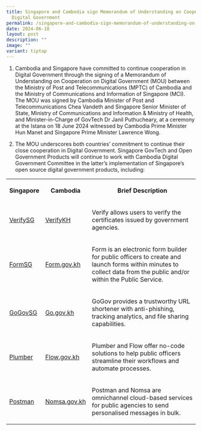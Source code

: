 ```yaml
---
title: Singapore and Cambodia sign Memorandum of Understanding on Cooperation on
  Digital Government
permalink: /singapore-and-cambodia-sign-memorandum-of-understanding-on-cooperation-on-digital-government/
date: 2024-06-18
layout: post
description: ""
image: ""
variant: tiptap
---
```

<ol data-tight="true" class="tight">
<li>
<p>Cambodia and Singapore have committed to continue cooperation in Digital
Government through the signing of a Memorandum of Understanding on Cooperation
on Digital Government (MOU) between the Ministry of Post and Telecommunications
(MPTC) of Cambodia and the Ministry of Communications and Information of
Singapore (MCI). The MOU was signed by Cambodia Minister of Post and Telecommunications
Chea Vandeth and Singapore Senior Minister of State, Ministry of Communications
and Information &amp; Ministry of Health, and Minister-in-Charge of GovTech
Dr Janil Puthucheary, at a ceremony at the Istana on 18 June 2024 witnessed
by Cambodia Prime Minister Hun Manet and Singapore Prime Minister Lawrence
Wong.</p>
<p></p>
</li>
<li>
<p>The MOU underscores both countries’ commitment to continue their close
cooperation in Digital Government. Singapore GovTech and Open Government
Products will continue to work with Cambodia Digital Government Committee
in the latter’s implementation of Singapore’s open source digital government
products, including:</p>
</li>
</ol>
<table style="minWidth: 75px">
<colgroup>
<col>
<col>
<col>
</colgroup>
<tbody>
<tr>
<th rowspan="1" colspan="1">
<p>Singapore</p>
</th>
<th rowspan="1" colspan="1">
<p>Cambodia</p>
</th>
<th rowspan="1" colspan="1">
<p>Brief Description</p>
</th>
</tr>
<tr>
<td rowspan="1" colspan="1">
<p><a href="https://www.verify.gov.sg/" rel="noopener noreferrer nofollow" target="_blank">VerifySG</a>
</p>
</td>
<td rowspan="1" colspan="1">
<p><a href="https://go.gov.sg/khmou-verifykh" rel="noopener noreferrer nofollow" target="_blank">VerifyKH</a>
</p>
</td>
<td rowspan="1" colspan="1">
<p>Verify allows users to verify the certificates issued by government agencies.</p>
</td>
</tr>
<tr>
<td rowspan="1" colspan="1">
<p><a href="https://form.gov.sg/" rel="noopener noreferrer nofollow" target="_blank">FormSG</a>
</p>
</td>
<td rowspan="1" colspan="1">
<p><a href="https://form.gov.kh/" rel="noopener noreferrer nofollow" target="_blank">Form.gov.kh</a>
</p>
</td>
<td rowspan="1" colspan="1">
<p>Form is an electronic form builder for public officers to create and launch
forms within minutes to collect data from the public and/or within the
Public Service.</p>
</td>
</tr>
<tr>
<td rowspan="1" colspan="1">
<p><a href="https://go.gov.sg/" rel="noopener noreferrer nofollow" target="_blank">GoGovSG</a>
</p>
</td>
<td rowspan="1" colspan="1">
<p><a href="http://go.gov.kh/" rel="noopener noreferrer nofollow" target="_blank">Go.gov.kh</a>
</p>
</td>
<td rowspan="1" colspan="1">
<p>GoGov provides a trustworthy URL shortener with anti-phishing, tracking
analytics, and file sharing capabilities.</p>
</td>
</tr>
<tr>
<td rowspan="1" colspan="1">
<p><a href="https://plumber.gov.sg/" rel="noopener noreferrer nofollow" target="_blank">Plumber</a>
</p>
</td>
<td rowspan="1" colspan="1">
<p><a href="https://flow.gov.kh/" rel="noopener noreferrer nofollow" target="_blank">Flow.gov.kh</a>
</p>
</td>
<td rowspan="1" colspan="1">
<p>Plumber and Flow offer no-code solutions to help public officers streamline
their workflows and automate processes.</p>
</td>
</tr>
<tr>
<td rowspan="1" colspan="1">
<p><a href="https://products.open.gov.sg/postman" rel="noopener noreferrer nofollow" target="_blank">Postman</a>
</p>
</td>
<td rowspan="1" colspan="1">
<p><a href="https://nomsa.gov.kh/" rel="noopener noreferrer nofollow" target="_blank">Nomsa.gov.kh</a>
</p>
</td>
<td rowspan="1" colspan="1">
<p>Postman and Nomsa are omnichannel cloud-based services for public agencies
to send personalised messages in bulk.</p>
</td>
</tr>
</tbody>
</table>
<p></p>